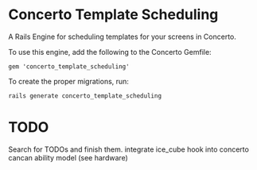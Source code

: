# Concerto Template Scheduling

A Rails Engine for scheduling templates for your screens in Concerto.

To use this engine, add the following to the Concerto Gemfile: 
```
gem 'concerto_template_scheduling'
```

To create the proper migrations, run: 
```
rails generate concerto_template_scheduling
```

# TODO
Search for TODOs and finish them.
integrate ice_cube
hook into concerto
cancan ability model (see hardware)